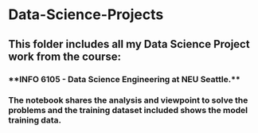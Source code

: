 # Data-Science-Projects

<h2>This folder includes all my Data Science Project work from the course:</h2>
<h3>**INFO 6105 - Data Science Engineering at NEU Seattle.**</h3>
<h3>The notebook shares the analysis and viewpoint to solve the problems and the training dataset included shows the model training data.</h3>

